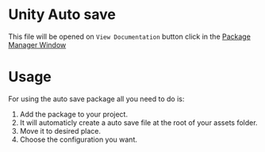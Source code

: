 # Unity Auto save

This file will be opened on `View Documentation` button click in the [Package Manager Window](https://docs.unity3d.com/Manual/upm-ui.html)

# Usage

For using the auto save package all you need to do is:
1. Add the package to your project.
2. It will automaticly create a auto save file at the root of your assets folder.
3. Move it to desired place.
4. Choose the configuration you want.

